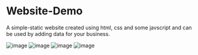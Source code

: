 # Website-Demo
A simple-static website created using html, css and some javscript and can be used by adding data for your business.

![image](https://user-images.githubusercontent.com/100020434/175775703-5b2ffcfd-8c28-4450-84bd-8d75e33ef122.png)
![image](https://user-images.githubusercontent.com/100020434/175775724-c9e133a4-9645-4514-92e5-46851179c776.png)
![image](https://user-images.githubusercontent.com/100020434/175775737-1f8071eb-0d57-44b6-972e-ecd90622c348.png)
![image](https://user-images.githubusercontent.com/100020434/175775774-cc4512d4-8f51-4802-9316-b6c3881955ed.png)
